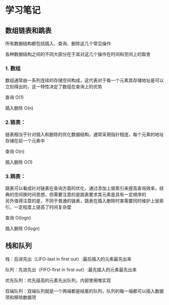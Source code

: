 # 学习笔记


## 数组链表和跳表

所有数据结构都包括插入、查询、删除这几个常见操作

各种数据结构之间的不同大部分在于其对这几个操作在时间和空间上的取舍

### 1. 数组

数组通常由一系列连续的存储空间构成，这代表对于每一个元素其存储地址是可以立刻得出的，这一特性决定了数组在查询上的优势
 
查询 O(1)

插入删除 O(n)

### 2.链表：

链表相当于针对插入和删除的优化数据结构，通常采用指针相连，每个元素的地址存储在前一个元素中

查询 O(n)

插入删除 O(1)

### 3.跳表： 

跳表可以看成针对链表在查询方面的优化，通过添加上层索引来提高查询效率，经典的空间换时间思想，但需要注意的是跳表要求其元素是具有一定顺序的  
另外值得注意的是，不同于普通的链表，跳表在插入删除时害需要同时维护上层索引，一定程度上提高了时间复杂度

查询 O(logn)

插入删除 O(logn)

## 栈和队列

栈：后进先出（LIFO-last in first out）:最后插入的元素最先出来

队列：先进先出（FIFO-first in first out）:最先插入的元素最先出来

优先队列：优先级高的元素先出队列，内部使用堆实现

双端队列：双端队列就是一个两端都是结尾的队列，队列的每一端都可以插入数据项和移除数据项